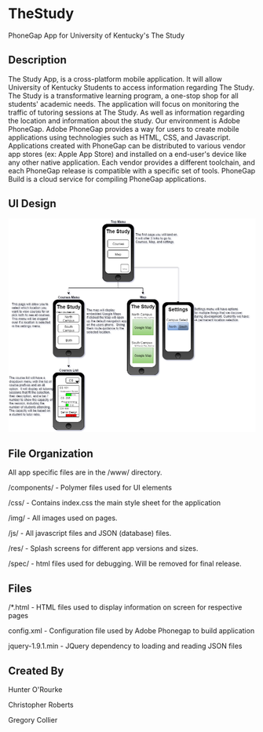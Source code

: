# TheStudy
PhoneGap App for University of Kentucky's The Study



Description
-----------
The Study App, is a cross-platform mobile application. It will allow University of Kentucky Students to access information regarding The Study. The Study is a transformative learning program, a one-stop shop for all students' academic needs. The application will focus on monitoring the traffic of tutoring sessions at The Study. As well as information regarding the location and information about the study.
Our environment is Adobe PhoneGap. Adobe PhoneGap provides a way for users to create mobile applications using technologies such as HTML, CSS, and Javascript. Applications created with PhoneGap can be distributed to various vendor app stores (ex: Apple App Store) and installed on a end-user's device like any other native application. Each vendor provides a different toolchain, and each PhoneGap release is compatible with a specific set of tools. PhoneGap Build is a cloud service for compiling PhoneGap applications.

UI Design
---------

![Image Failed to Load](https://raw.githubusercontent.com/orourkeh/TheStudy/master/Design/UI.png)

File Organization
-------
All app specific files are in the /www/ directory.

/components/ - Polymer files used for UI elements

/css/ - Contains index.css the main style sheet for the application

/img/ - All images used on pages.

/js/  - All javascript files and JSON (database) files.

/res/ - Splash screens for different app versions and sizes.

/spec/ - html files used for debugging.  Will be removed for final release.


Files
------

/*.html -  HTML files used to display information on screen for respective pages

config.xml - Configuration file used by Adobe Phonegap to build application

jquery-1.9.1.min  - JQuery dependency to loading and reading JSON files

Created By
------------

Hunter O'Rourke

Christopher Roberts

Gregory Collier
